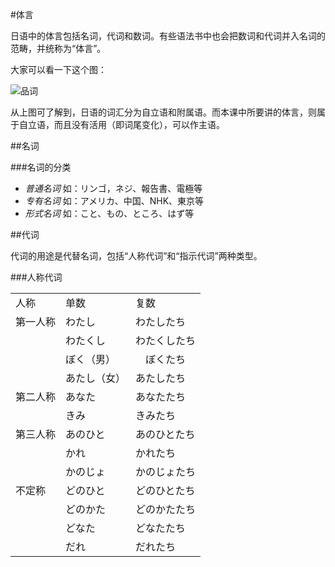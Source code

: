 #体言

<p>日语中的体言包括名词，代词和数词。有些语法书中也会把数词和代词并入名词的范畴，并统称为“体言”。</p>

大家可以看一下这个图：

![品词](http://ww2.sinaimg.cn/mw690/6840ce71gw1e95jd9t0rvj20jl0at3z2.jpg)

<p>从上图可了解到，日语的词汇分为自立语和附属语。而本课中所要讲的体言，则属于自立语，而且没有活用（即词尾变化），可以作主语。</p>

##名词

###名词的分类

- *普通名词*  如：リンゴ，ネジ、報告書、電極等
- *专有名词*  如：アメリカ、中国、NHK、東京等
- *形式名词*  如：こと、もの、ところ、はず等

##代词

代词的用途是代替名词，包括“人称代词”和“指示代词”两种类型。

###人称代词

<table>
<tr><td>人称</td> <td> 单数</td> <td>复数</td>
</tr>

<tr><td>第一人称</td><td> わたし</td> <td> わたしたち</td>
</tr>
<tr><td> </td> <td> わたくし</td> <td> わたくしたち</td>
</tr>
<tr><td> </td> <td> ぼく（男）</td>  <td> 　ぼくたち</td>
</tr>
<tr><td> </td> <td>あたし（女）</td><td> あたしたち</td>
</tr>

<tr><td>第二人称</td><td>あなた</td><td>あなたたち</td>
</tr>
<tr><td></td><td>きみ</td><td>きみたち</td>
</tr>

<tr><td>第三人称</td><td>あのひと</td><td>あのひとたち</td>
</tr>
<tr><td></td><td>かれ</td><td>かれたち</td>
</tr>
<tr><td></td><td>かのじょ</td><td>かのじょたち</td>
</tr>

<tr><td>不定称</td><td> どのひと</td><td>どのひとたち</td>
</tr>
<tr><td></td><td>どのかた</td><td>どのかたたち</td>
</tr>
<tr><td><td>どなた</td><td>どなたたち</td>
</tr>
<tr><td></td><td>だれ</td><td>だれたち</td>
</tr>
</table>



